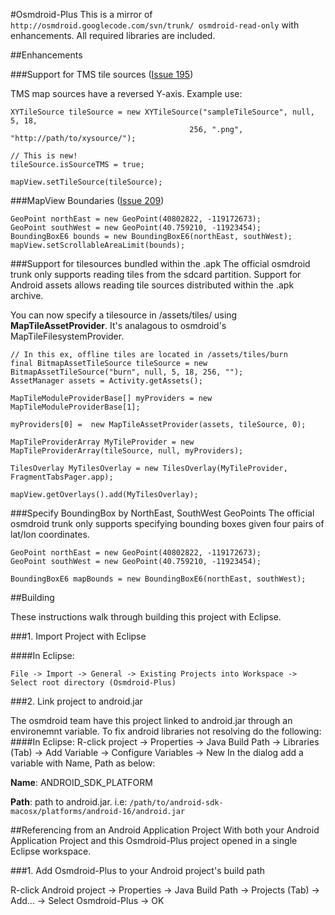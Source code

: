 #Osmdroid-Plus
This is a mirror of `http://osmdroid.googlecode.com/svn/trunk/ osmdroid-read-only` with enhancements. All required libraries are included.

##Enhancements


###Support for TMS tile sources ([Issue 195](http://code.google.com/p/osmdroid/issues/detail?id=195&q=TMS))

TMS map sources have a reversed Y-axis. Example use:

	XYTileSource tileSource = new XYTileSource("sampleTileSource", null, 5, 18, 
											256, ".png", "http://path/to/xysource/");
		
	// This is new!
	tileSource.isSourceTMS = true;
		
    mapView.setTileSource(tileSource);

###MapView Boundaries ([Issue 209](http://code.google.com/p/osmdroid/issues/detail?id=209))
	
    GeoPoint northEast = new GeoPoint(40802822, -119172673);
	GeoPoint southWest = new GeoPoint(40.759210, -11923454);
    BoundingBoxE6 bounds = new BoundingBoxE6(northEast, southWest);
    mapView.setScrollableAreaLimit(bounds);

###Support for tilesources bundled within the .apk
The official osmdroid trunk only supports reading tiles from the sdcard partition. Support for Android assets allows reading tile sources distributed within the .apk archive.

You can now specify a tilesource in /assets/tiles/ using **MapTileAssetProvider**. It's analagous to osmdroid's MapTileFilesystemProvider.

	// In this ex, offline tiles are located in /assets/tiles/burn
	final BitmapAssetTileSource tileSource = new BitmapAssetTileSource("burn", null, 5, 18, 256, "");
	AssetManager assets = Activity.getAssets();

	MapTileModuleProviderBase[] myProviders = new MapTileModuleProviderBase[1];

    myProviders[0] =  new MapTileAssetProvider(assets, tileSource, 0);

    MapTileProviderArray MyTileProvider = new MapTileProviderArray(tileSource, null, myProviders);

    TilesOverlay MyTilesOverlay = new TilesOverlay(MyTileProvider, FragmentTabsPager.app);

   	mapView.getOverlays().add(MyTilesOverlay);

###Specify BoundingBox by NorthEast, SouthWest GeoPoints
The official osmdroid trunk only supports specifying bounding boxes given four pairs of lat/lon coordinates. 

	GeoPoint northEast = new GeoPoint(40802822, -119172673);
	GeoPoint southWest = new GeoPoint(40.759210, -11923454);
	
	BoundingBoxE6 mapBounds = new BoundingBoxE6(northEast, southWest);

##Building

These instructions walk through building this project with Eclipse.

###1. Import Project with Eclipse 

####In Eclipse: 

    File -> Import -> General -> Existing Projects into Workspace -> Select root directory (Osmdroid-Plus)

###2. Link project to android.jar

The osmdroid team have this project linked to android.jar through an environemnt variable. To fix android libraries not resolving do the following:
####In Eclipse:
	R-click project -> Properties -> Java Build Path -> Libraries (Tab) -> Add Variable -> Configure Variables -> New
In the dialog add a variable with Name, Path as below:

**Name**: ANDROID_SDK_PLATFORM

**Path**: path to android.jar. i.e: `/path/to/android-sdk-macosx/platforms/android-16/android.jar`

##Referencing from an Android Application Project
With both your Android Application Project and this Osmdroid-Plus project opened in a single Eclipse workspace.

###1. Add Osmdroid-Plus to your Android project's build path

   R-click Android project -> Properties -> Java Build Path -> Projects (Tab) -> Add... -> Select Osmdroid-Plus -> OK
